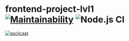 # frontend-project-lvl1 [![Maintainability](https://api.codeclimate.com/v1/badges/a99a88d28ad37a79dbf6/maintainability)](https://codeclimate.com/github/codeclimate/codeclimate/maintainability) ![Node.js CI](https://github.com/vasilyorlenko/frontend-project-lvl1/workflows/Node.js%20CI/badge.svg)

[![asciicast](https://asciinema.org/a/ysXkFADdsynOnecDINVz0BIaB.svg)](https://asciinema.org/a/ysXkFADdsynOnecDINVz0BIaB)
